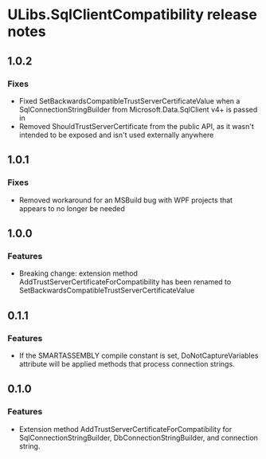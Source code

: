 # ULibs.SqlClientCompatibility release notes

## 1.0.2

### Fixes
- Fixed SetBackwardsCompatibleTrustServerCertificateValue when a SqlConnectionStringBuilder from Microsoft.Data.SqlClient v4+ is passed in
- Removed ShouldTrustServerCertificate from the public API, as it wasn't intended to be exposed and isn't used externally anywhere

## 1.0.1

### Fixes
- Removed workaround for an MSBuild bug with WPF projects that appears to no longer be needed

## 1.0.0

### Features
- Breaking change: extension method AddTrustServerCertificateForCompatibility has been renamed to SetBackwardsCompatibleTrustServerCertificateValue

## 0.1.1

### Features
- If the SMARTASSEMBLY compile constant is set, DoNotCaptureVariables attribute will be applied methods that process connection strings.

## 0.1.0

### Features
- Extension method AddTrustServerCertificateForCompatibility for SqlConnectionStringBuilder, DbConnectionStringBuilder, and connection string.
